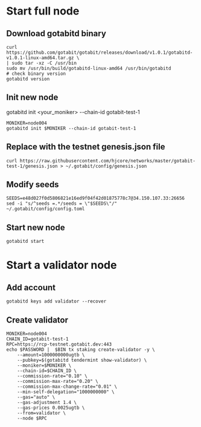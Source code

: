 # Start full node
## Download gotabitd binary
```
curl https://github.com/gotabit/gotabit/releases/download/v1.0.1/gotabitd-v1.0.1-linux-amd64.tar.gz \
| sudo tar -xz -C /usr/bin
sudo mv /usr/bin/build/gotabitd-linux-amd64 /usr/bin/gotabitd
# check binary version
gotabitd version 
```

##  Init new node
gotabitd init <your_moniker> --chain-id gotabit-test-1
```
MONIKER=node004
gotabitd init $MONIKER --chain-id gotabit-test-1
```

## Replace with the testnet genesis.json file
```
curl https://raw.githubusercontent.com/hjcore/networks/master/gotabit-test-1/genesis.json > ~/.gotabit/config/genesis.json
```

## Modify seeds
```
SEEDS=e48d027f0d5806821e16ed9f04f42d01875778c7@34.150.107.33:26656
sed -i "s/^seeds =.*/seeds = \"$SEEDS\"/" ~/.gotabit/config/config.toml
```

## Start new node
```
gotabitd start
```

# Start a validator node
## Add account
```
gotabitd keys add validator --recover
```

## Create validator
```
MONIKER=node004
CHAIN_ID=gotabit-test-1
RPC=https://rcp-testnet.gotabit.dev:443
echo $PASSWORD |  $BIN tx staking create-validator -y \
	--amount=1000000000ugtb \
	--pubkey=$(gotabitd tendermint show-validator) \
	--moniker=$MONIKER \
	--chain-id=$CHAIN_ID \
	--commission-rate="0.10" \
	--commission-max-rate="0.20" \
	--commission-max-change-rate="0.01" \
	--min-self-delegation="1000000000" \
	--gas="auto" \
	--gas-adjustment 1.4 \
	--gas-prices 0.0025ugtb \
	--from=validator \
	--node $RPC
```
